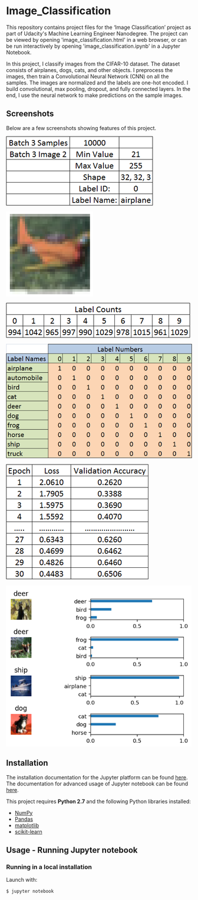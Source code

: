 # Image_Classification
This repository contains project files for the ‘Image Classification’ project as part of Udacity's Machine Learning Engineer Nanodegree. The project can be viewed by opening 'image_classification.html' in a web browser, or can be run interactively by opening 'image_classification.ipynb' in a Jupyter Notebook.

In this project, I classify images from the CIFAR-10 dataset. The dataset consists of airplanes, dogs, cats, and other objects. I preprocess the images, then train a Convolutional Neural Network (CNN) on all the samples. The images are normalized and the labels are one-hot encoded. I build  convolutional, max pooling, dropout, and fully connected layers. In the end, I use the neural network to make predictions on the sample images.

## Screenshots
Below are a few screenshots showing features of this project.

![](Project_Images/Bach_stats.png)

![](Project_Images/airplane.png)

![](Project_Images/label_counts.png)

![](Project_Images/one_hot_encoding.png)

![](Project_Images/epochs.png)

![](Project_Images/Predictions.png)

## Installation
The installation documentation for the Jupyter platform can be found [here](https://jupyter.readthedocs.io/en/latest/install.html).
The documentation for advanced usage of Jupyter notebook can be found
[here](https://jupyter-notebook.readthedocs.io/en/latest/).


This project requires **Python 2.7** and the following Python libraries installed:

- [NumPy](http://www.numpy.org/)
- [Pandas](http://pandas.pydata.org)
- [matplotlib](http://matplotlib.org/)
- [scikit-learn](http://scikit-learn.org/stable/)


## Usage - Running Jupyter notebook

### Running in a local installation

Launch with:

    $ jupyter notebook
